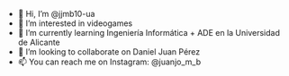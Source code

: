 - 👋 Hi, I’m @jjmb10-ua
- 👀 I’m interested in videogames
- 🌱 I’m currently learning Ingeniería Informática + ADE en la Universidad de Alicante
- 💞️ I’m looking to collaborate on Daniel Juan Pérez
- 📫 You can reach me on Instagram: @juanjo_m_b

<!---
jjmb10-ua/jjmb10-ua is a ✨ special ✨ repository because its `README.md` (this file) appears on your GitHub profile.
You can click the Preview link to take a look at your changes.
--->
